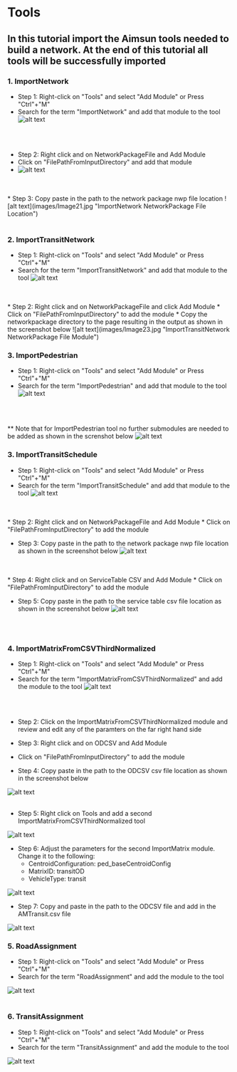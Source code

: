 # **Tools**

## In this tutorial import the Aimsun tools needed to build a network. At the end of this tutorial all tools will be successfully imported

### 1. ImportNetwork 
* Step 1: Right-click on "Tools" and select "Add Module" or Press "Ctrl"+"M"
* Search for the term "ImportNetwork" and add that module to the tool
![alt text](images/Image19.jpg "ImportNetwork Module")
<br />
<br />

* Step 2: Right click and on NetworkPackageFile and Add Module
* Click on "FilePathFromInputDirectory" and add that module
* ![alt text](images/Image20.jpg "ImportNetwork NetworkPackage File Module")
<br />
<br />
* Step 3: Copy paste in the path to the network package nwp file location
![alt text](images/Image21.jpg "ImportNetwork NetworkPackage File Location")
<br />
<br />

### 2. ImportTransitNetwork
* Step 1: Right-click on "Tools" and select "Add Module" or Press "Ctrl"+"M"
* Search for the term "ImportTransitNetwork" and add that module to the tool
![alt text](images/Image22.jpg "ImportTransitNetwork Module")
<br />
<br />
* Step 2: Right click and on NetworkPackageFile and click Add Module 
* Click on "FilePathFromInputDirectory" to add the module
* Copy the networkpackage directory to the page resulting in the output as shown in the screenshot below
![alt text](images/Image23.jpg "ImportTransitNetwork NetworkPackage File Module")

### 3. ImportPedestrian
* Step 1: Right-click on "Tools" and select "Add Module" or Press "Ctrl"+"M"
* Search for the term "ImportPedestrian" and add that module to the tool
![alt text](images/Image24.jpg "ImportPedestrian Module")
<br />
<br />

** Note that for ImportPedestrian tool no further submodules are needed to be added as shown in the screnshot below
![alt text](images/Image25.jpg "Model Tree output")

### 3. ImportTransitSchedule
* Step 1: Right-click on "Tools" and select "Add Module" or Press "Ctrl"+"M"
* Search for the term "ImportTransitSchedule" and add that module to the tool
![alt text](images/Image26.jpg "ImportTransitSchedule Module")
<br />
<br />
* Step 2: Right click and on NetworkPackageFile and Add Module
* Click on "FilePathFromInputDirectory" to add the module

* Step 3: Copy paste in the path to the network package nwp file location as shown in the screenshot below
![alt text](images/Image27.jpg "ImportTransitSchedule NetworkPackage File Location")
<br />
<br /> 
* Step 4: Right click and on ServiceTable CSV and Add Module
* Click on "FilePathFromInputDirectory" to add the module

* Step 5: Copy paste in the path to the service table csv file location as shown in the screenshot below
![alt text](images/Image28.jpg "ImportTransitSchedule servicetable csv File Location")
<br />
<br />

### 4. ImportMatrixFromCSVThirdNormalized
* Step 1: Right-click on "Tools" and select "Add Module" or Press "Ctrl"+"M"
* Search for the term "ImportMatrixFromCSVThirdNormalized" and add the module to the tool
![alt text](images/Image29.jpg "ImportMatrixFromCSVThirdNormalized Module")
<br />
<br />

* Step 2: Click on the ImportMatrixFromCSVThirdNormalized module and review and edit any of the paramters on the far right hand side

* Step 3: Right click and on ODCSV and Add Module
* Click on "FilePathFromInputDirectory" to add the module

* Step 4: Copy paste in the path to the ODCSV csv file location as shown in the screenshot below

![alt text](images/Image30.jpg "ImportMatrixFromCSVThirdNormalized ODCSV File Location")
<br />
<br /> 

* Step 5: Right click on Tools and add a second ImportMatrixFromCSVThirdNormalized tool

![alt text](images/Image31.jpg "ImportMatrixFromCSVThirdNormalized Module")

* Step 6: Adjust the parameters for the second ImportMatrix module. Change it to the following:
    * CentroidConfiguration: ped_baseCentroidConfig
    * MatrixID: transitOD
    * VehicleType: transit 

![alt text](images/Image35.jpg "ImportMatrixFromCSVThirdNormalized ODCSV Module")

* Step 7: Copy and paste in the path to the ODCSV file and add in the AMTransit.csv file

![alt text](images/Image32.jpg "ImportMatrixFromCSVThirdNormalized ODCSV Module")

### 5. RoadAssignment
* Step 1: Right-click on "Tools" and select "Add Module" or Press "Ctrl"+"M"
* Search for the term "RoadAssignment" and add the module to the tool

![alt text](images/Image33.jpg "RoadAssignment Module")
<br />
<br />

### 6. TransitAssignment
* Step 1: Right-click on "Tools" and select "Add Module" or Press "Ctrl"+"M"
* Search for the term "TransitAssignment" and add the module to the tool

![alt text](images/Image34.jpg "TransitAssignment Module")
<br />
<br />